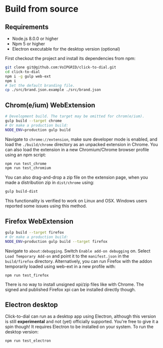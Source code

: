 # Build from source
## Requirements
* Node.js 8.0.0 or higher
* Npm 5 or higher
* Electron executable for the desktop version (optional)

First checkout the project and install its dependencies from npm:
```bash
git clone git@github.com:VoIPGRID/click-to-dial.git
cd click-to-dial
npm i -g gulp web-ext
npm i
# Set the default branding file.
cp ./src/brand.json.example ./src/brand.json
```


## Chrom(e/ium) WebExtension
```bash
# Development build. The target may be omitted for chrom(e/ium).
gulp build --target chrome
# Or make a production build:
NODE_ENV=production gulp build
```

Navigate to `chrome://extension`, make sure developer mode is enabled, and load
the `./build/chrome` directory as an unpacked extension in Chrome. You can also
load the extension in a new Chromium/Chrome browser profile using an npm script:
```bash
npm run test_chrome
npm run test_chromium
```
You can also drag-and-drop a zip file on the extension page, when you made a
distribution zip in `dist/chrome` using:

```bash
gulp build-dist
```

This functionality is verified to work on Linux and OSX. Windows users reported
some issues using this method.


## Firefox WebExtension
```bash
gulp build --target firefox
# Or make a production build:
NODE_ENV=production gulp build --target firefox
```

Navigate to `about:debugging`. Switch `Enable add-on debugging` on. Select
`Load Temporary Add-on` and point it to the `manifest.json` in the `build/firefox`
directory. Alternatively, you can run Firefox with the addon temporarily loaded
using web-ext in a new profile with:

    npm run test_firefox

There is no way to install unsigned xpi/zip files like with Chrome. The signed
and published Firefox xpi can be installed directly though.


## Electron desktop
Click-to-dial can run as a desktop app using Electron, although this
version is still **experimental** and not (yet) officially supported.
You're free to give it a spin though! It requires Electron to be installed
on your system. To run the desktop version:
```bash
npm run test_electron
```
